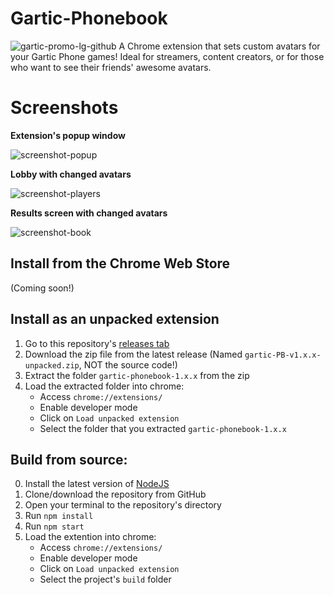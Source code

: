 # Gartic-Phonebook
![gartic-promo-lg-github](https://user-images.githubusercontent.com/13933661/180663921-43e635a4-10cb-45b3-bc7a-93f5bda22601.png)
A Chrome extension that sets custom avatars for your Gartic Phone games!
Ideal for streamers, content creators, or for those who want to see their friends' awesome avatars.

# Screenshots
**Extension's popup window**

![screenshot-popup](https://user-images.githubusercontent.com/13933661/180619007-f1b17fef-a82a-4a7c-9fa1-1897d7d0e6a0.png)


**Lobby with changed avatars**

![screenshot-players](https://user-images.githubusercontent.com/13933661/180619027-2037d335-8c41-4747-87ed-217f48c05f29.png)


**Results screen with changed avatars**

![screenshot-book](https://user-images.githubusercontent.com/13933661/180663761-fedd26f3-11b3-4ffc-bc7d-a7c246e6b74f.png)


## Install from the Chrome Web Store
(Coming soon!)

## Install as an unpacked extension
1. Go to this repository's [releases tab](https://github.com/TheIcyStar/Gartic-Phonebook/releases)
2. Download the zip file from the latest release (Named `gartic-PB-v1.x.x-unpacked.zip`, NOT the source code!)
3. Extract the folder `gartic-phonebook-1.x.x` from the zip
4. Load the extracted folder into chrome:
    * Access `chrome://extensions/`
    * Enable developer mode
    * Click on `Load unpacked extension`
    * Select the folder that you extracted `gartic-phonebook-1.x.x`

## Build from source:
0. Install the latest version of [NodeJS](https://nodejs.org/)
1. Clone/download the repository from GitHub
2. Open your terminal to the repository's directory
2. Run `npm install`
3. Run `npm start`
4. Load the extention into chrome:
    * Access `chrome://extensions/`
    * Enable developer mode
    * Click on `Load unpacked extension`
    * Select the project's `build` folder
